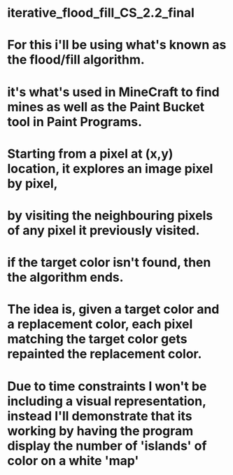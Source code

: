 # iterative_flood_fill_CS_2.2_final

# For this i'll be using what's known as the flood/fill algorithm. 

# it's what's used in MineCraft to find mines as well as the Paint Bucket tool in Paint Programs.

# Starting from a pixel at (x,y) location, it explores an image pixel by pixel, 
# by visiting the neighbouring pixels of any pixel it previously visited. 

# if the target color isn't found, then the algorithm ends. 

# The idea is, given a target color and a replacement color, each pixel matching the target color gets repainted the replacement color. 

# Due to time constraints I won't be including a visual representation, instead I'll demonstrate that its working by having the program display the number of 'islands' of color on a white 'map'